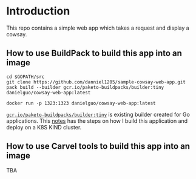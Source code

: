 # Introduction
This repo contains a simple web app which takes a request and display a cowsay.

## How to use BuildPack to build this app into an image

```shell
cd $GOPATH/src
git clone https://github.com/danniel1205/sample-cowsay-web-app.git
pack build --builder gcr.io/paketo-buildpacks/builder:tiny danielguo/cowsay-web-app:latest

docker run -p 1323:1323 danielguo/cowsay-web-app:latest
```

[`gcr.io/paketo-buildpacks/builder:tiny`](https://github.com/paketo-buildpacks/go#the-go-buildpack-is-compatible-with-the-following-builders)
is existing builder created for Go applications. This [notes](https://hackmd.io/-YoGO4NrQaioK0W5HQXp8Q) has the steps on
how I build this application and deploy on a K8S KIND cluster.

## How to use Carvel tools to build this app into an image 

TBA
